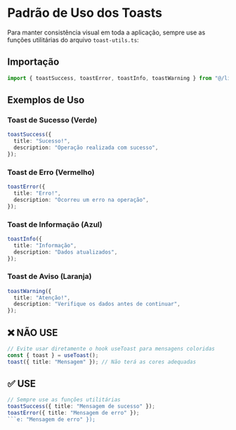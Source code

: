 
# Padrão de Uso dos Toasts

Para manter consistência visual em toda a aplicação, sempre use as funções utilitárias do arquivo `toast-utils.ts`:

## Importação
```typescript
import { toastSuccess, toastError, toastInfo, toastWarning } from "@/lib/toast-utils";
```

## Exemplos de Uso

### Toast de Sucesso (Verde)
```typescript
toastSuccess({
  title: "Sucesso!",
  description: "Operação realizada com sucesso",
});
```

### Toast de Erro (Vermelho)
```typescript
toastError({
  title: "Erro!",
  description: "Ocorreu um erro na operação",
});
```

### Toast de Informação (Azul)
```typescript
toastInfo({
  title: "Informação",
  description: "Dados atualizados",
});
```

### Toast de Aviso (Laranja)
```typescript
toastWarning({
  title: "Atenção!",
  description: "Verifique os dados antes de continuar",
});
```

## ❌ NÃO USE
```typescript
// Evite usar diretamente o hook useToast para mensagens coloridas
const { toast } = useToast();
toast({ title: "Mensagem" }); // Não terá as cores adequadas
```

## ✅ USE
```typescript
// Sempre use as funções utilitárias
toastSuccess({ title: "Mensagem de sucesso" });
toastError({ title: "Mensagem de erro" });
```e: "Mensagem de erro" });
```
